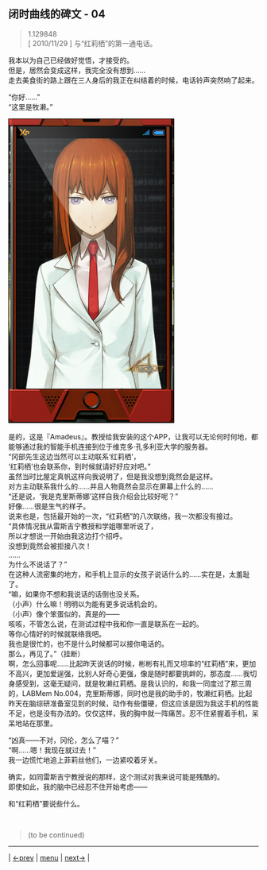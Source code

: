 ## 闭时曲线的碑文 - 04
> 1.129848  
> [ 2010/11/29 ] 与“红莉栖”的第一通电话。  

我本以为自己已经做好觉悟，才接受的。  
但是，居然会变成这样，我完全没有想到……  
走去美食街的路上跟在三人身后的我正在纠结着的时候，电话铃声突然响了起来。  

“你好……”  
“这里是牧濑。”  

![](../img/0008-1.png)

是的，这是『Amadeus』。教授给我安装的这个APP，让我可以无论何时何地，都能够通过我的智能手机连接到位于维克多·孔多利亚大学的服务器。  
“冈部先生这边当然可以主动联系‘红莉栖’，  
 ‘红莉栖’也会联系你，到时候就请好好应对吧。”  
虽然当时比屋定真帆这样向我说明了，但是我没想到竟然会是这样。  
对方主动联系我什么的……并且人物竟然会显示在屏幕上什么的……  
“还是说，‘我是克里斯蒂娜’这样自我介绍会比较好呢？”  
好像……很是生气的样子。  
说来也是，包括最开始的一次，“红莉栖”的八次联络，我一次都没有接过。  
“具体情况我从雷斯吉宁教授和学姐哪里听说了，  
 所以才想说一开始由我这边打个招呼。  
 没想到竟然会被拒接八次！  
 ……  
 为什么不说话了？”  
在这种人流密集的地方，和手机上显示的女孩子说话什么的……实在是，太羞耻了。  
“嘛，如果你不想和我说话的话倒也没关系。  
 （小声）什么嘛！明明以为能有更多说话机会的。  
 （小声）像个笨蛋似的，真是的——  
 咳咳，不管怎么说，在测试过程中我和你一直是联系在一起的。  
 等你心情好的时候就联络我吧。  
 我也是很忙的，也不是什么时候都可以接你电话的。  
 那么，再见了。”（挂断）  
啊，怎么回事呢……比起昨天说话的时候，彬彬有礼而又坦率的“红莉栖”来，更加不高兴，更加爱逞强，比别人好奇心更强，像是随时都要挑衅的，那态度……我切身感受到，这毫无疑问，就是牧濑红莉栖。是我认识的，和我一同度过了那三周的，LABMem No.004，克里斯蒂娜，同时也是我的助手的，牧濑红莉栖。比起昨天在脑综研准备室见到的时候，动作有些僵硬，但这应该是因为我这手机的性能不足，也是没有办法的。仅仅这样，我的胸中就一阵痛苦。忍不住紧握着手机，呆呆地站在那里。  

“凶真——不对，冈伦，怎么了喵？”  
“啊……嗯！我现在就过去！”  
我一边慌忙地追上菲莉丝他们，一边紧咬着牙关。  

确实，如同雷斯吉宁教授说的那样，这个测试对我来说可能是残酷的。  
即使如此，我的脑中已经忍不住开始考虑——  

和“红莉栖”要说些什么。


<br/>

> (to be continued)
---

| [←prev](./0008) | [menu](../) | [next→](./0010) |
